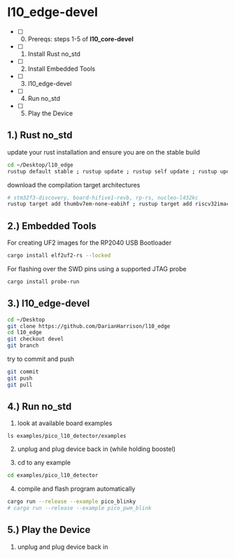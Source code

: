 # l10_edge-devel

- [ ] 0. Prereqs: steps 1-5 of **l10_core-devel**
- [ ] 1. Install Rust no_std
- [ ] 2. Install Embedded Tools
- [ ] 3. l10_edge-devel
- [ ] 4. Run no_std
- [ ] 5. Play the Device


## 1.) Rust no_std

update your rust installation and ensure you are on the stable build
```sh
cd ~/Desktop/l10_edge
rustup default stable ; rustup update ; rustup self update ; rustup update stable ; rustc --version --verbose
```

download the compilation target architectures
```sh
# stm32f3-discovery, board-hifive1-revb, rp-rs, nucleo-l432kc
rustup target add thumbv7em-none-eabihf ; rustup target add riscv32imac-unknown-none-elf ; rustup target add thumbv6m-none-eabi ; rustup target add thumbv7em-none-eabihf
```

## 2.) Embedded Tools

For creating UF2 images for the RP2040 USB Bootloader
```sh
cargo install elf2uf2-rs --locked
```

For flashing over the SWD pins using a supported JTAG probe
```sh
cargo install probe-run
```

## 3.) l10_edge-devel

```sh
cd ~/Desktop
git clone https://github.com/DarianHarrison/l10_edge
cd l10_edge
git checkout devel
git branch
```

try to commit and push
```sh
git commit
git push
git pull
```

## 4.) Run no_std

1. look at available board examples
```
ls examples/pico_l10_detector/examples
```
2. unplug and plug device back in (while holding boostel)

3. cd to any example
```sh
cd examples/pico_l10_detector
```
4. compile and flash program automatically
```sh
cargo run --release --example pico_blinky
# cargo run --release --example pico_pwm_blink
```

## 5.) Play the Device

1. unplug and plug device back in